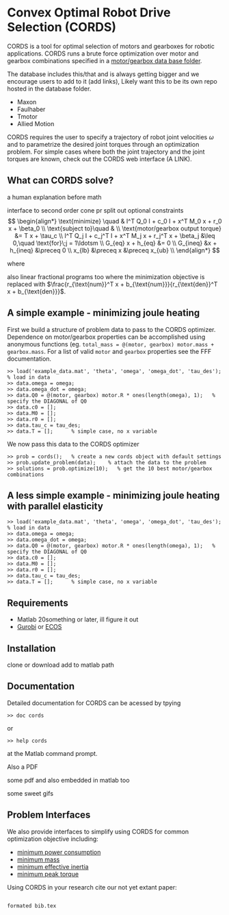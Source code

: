 # Convex Optimal Robot Drive Selection (CORDS)

CORDS is a tool for optimal selection of motors and gearboxes for robotic applications. CORDS runs a brute force optimization over motor and gearbox combinations specified in a [motor/gearbox data base folder](database). 

The database includes this/that and is always getting bigger and we encourage users to add to it (add links), Likely want this to be its own repo hosted in the database folder. 
* Maxon
* Faulhaber 
* Tmotor 
* Allied Motion 

CORDS requires the user to specify a trajectory of robot joint velocities $\omega$ and to parametrize the desired joint torques through an optimization problem. For simple cases where both the joint trajectory and the joint torques are known, check out the CORDS web interface (A LINK). 


## What can CORDS solve?  

a human explanation before math 

interface to second order cone pr
split out optional constraints 
$$
\begin{align*}
   \text{minimize} \quad & I^T Q_0 I + c_0 I + x^T M_0 x + r_0 x + \beta_0      \\
   \text{subject to}\quad &                                                \\
      \text{motor/gearbox output torque}  &=   T x + \tau_c            \\
            I^T Q_j I + c_j^T I +  x^T M_j x + r_j^T x + \beta_j &\leq 0,\quad \text{for}\;j = 1\ldotsm \\
           G_{eq} x + h_{eq} &= 0                                              \\
           G_{ineq} &x + h_{ineq} &\preceq 0                              \\
       x_{lb} &\preceq x &\preceq x_{ub}                         \\
\end{align*}
$$

where 

also linear fractional programs too where the minimization objective is replaced with $\frac{r_{\text{num}}^T x + b_{\text{num}}}{r_{\text{den}}^T x + b_{\text{den}}}$. 


## A simple example - minimizing joule heating 
First we build a structure of problem data to pass to the CORDS optimizer. Dependence on motor/gearbox properties can be accomplished using anonymous functions (eg. ``total_mass = @(motor, gearbox) motor.mass + gearbox.mass``. For a list of valid ``motor`` and ``gearbox`` properties see the FFF documentation. 
```
>> load('example_data.mat', 'theta', 'omega', 'omega_dot', 'tau_des');   % load in data
>> data.omega = omega;
>> data.omega_dot = omega; 
>> data.Q0 = @(motor, gearbox) motor.R * ones(length(omega), 1);   % specify the DIAGONAL of Q0
>> data.c0 = [];
>> data.M0 = [];
>> data.r0 = [];
>> data.tau_c = tau_des;
>> data.T = [];      % simple case, no x variable 
```
We now pass this data to the CORDS optimizer
```
>> prob = cords();   % create a new cords object with default settings  
>> prob.update_problem(data);    % attach the data to the problem
>> solutions = prob.optimize(10);   % get the 10 best motor/gearbox combinations 
```
## A less simple example - minimizing joule heating with parallel elasticity
```
>> load('example_data.mat', 'theta', 'omega', 'omega_dot', 'tau_des');   % load in data
>> data.omega = omega;
>> data.omega_dot = omega; 
>> data.Q0 = @(motor, gearbox) motor.R * ones(length(omega), 1);   % specify the DIAGONAL of Q0
>> data.c0 = [];
>> data.M0 = [];
>> data.r0 = [];
>> data.tau_c = tau_des;
>> data.T = [];      % simple case, no x variable 
```



## Requirements

* Matlab 20something or later, ill figure it out 
* [Gurobi](https://www.gurobi.com/academia/academic-program-and-licenses/) or [ECOS](https://github.com/embotech/ecos)


## Installation

clone or download 
add to matlab path 

## Documentation 

Detailed documentation for CORDS can be acessed by tpying
```
>> doc cords
```
or 
```
>> help cords
```
at the Matlab command prompt. 



Also a PDF

some pdf and also embedded in matlab too 

some sweet gifs 

## Problem Interfaces
We also provide interfaces to simplify using CORDS for common optimization objective including:
* [minimum power consumption](/src/interfaces/min_power_consumption.m)
* [minimum mass](/src/interfaces/min_mass.m)
* [minimum effective inertia](/src/interfaces/min_effective_inertia.m)
* [minimum peak torque](/src/interfaces/min_peak_torque.m)



Using CORDS in your research cite our not yet extant paper: 
```

formated bib.tex


```
